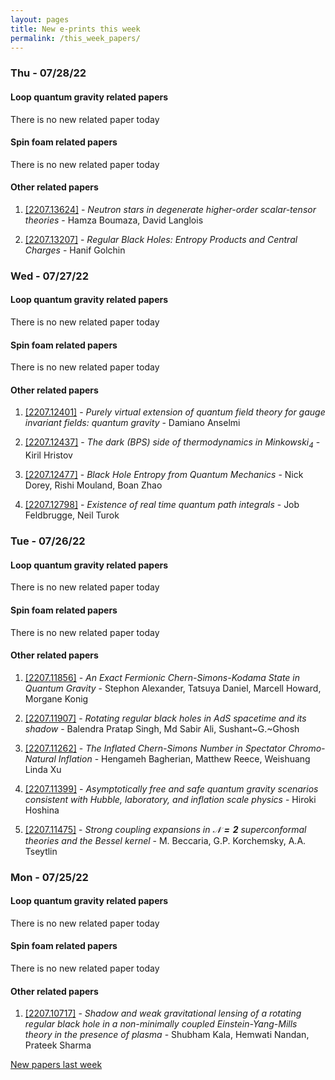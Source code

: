 ```yaml
---
layout: pages
title: New e-prints this week
permalink: /this_week_papers/
---
```




### Thu - 07/28/22

#### Loop quantum gravity related papers

There is no new related paper today 

#### Spin foam related papers

There is no new related paper today 



#### Other related papers

1. [[2207.13624]](https://arxiv.org/abs/2207.13624) - *Neutron stars in degenerate higher-order scalar-tensor theories* - Hamza Boumaza, David Langlois

1. [[2207.13207]](https://arxiv.org/abs/2207.13207) - *Regular Black Holes: Entropy Products and Central Charges* - Hanif Golchin



### Wed - 07/27/22

#### Loop quantum gravity related papers

There is no new related paper today 

#### Spin foam related papers

There is no new related paper today 



#### Other related papers

1. [[2207.12401]](https://arxiv.org/abs/2207.12401) - *Purely virtual extension of quantum field theory for gauge invariant  fields: quantum gravity* - Damiano Anselmi

1. [[2207.12437]](https://arxiv.org/abs/2207.12437) - *The dark (BPS) side of thermodynamics in Minkowski$_4$* - Kiril Hristov

1. [[2207.12477]](https://arxiv.org/abs/2207.12477) - *Black Hole Entropy from Quantum Mechanics* - Nick Dorey, Rishi Mouland, Boan Zhao

1. [[2207.12798]](https://arxiv.org/abs/2207.12798) - *Existence of real time quantum path integrals* - Job Feldbrugge, Neil Turok



### Tue - 07/26/22

#### Loop quantum gravity related papers

There is no new related paper today 

#### Spin foam related papers

There is no new related paper today 



#### Other related papers

1. [[2207.11856]](https://arxiv.org/abs/2207.11856) - *An Exact Fermionic Chern-Simons-Kodama State in Quantum Gravity* - Stephon Alexander, Tatsuya Daniel, Marcell Howard, Morgane Konig

1. [[2207.11907]](https://arxiv.org/abs/2207.11907) - *Rotating regular black holes in AdS spacetime and its shadow* - Balendra Pratap Singh, Md Sabir Ali, Sushant~G.~Ghosh

1. [[2207.11262]](https://arxiv.org/abs/2207.11262) - *The Inflated Chern-Simons Number in Spectator Chromo-Natural Inflation* - Hengameh Bagherian, Matthew Reece, Weishuang Linda Xu

1. [[2207.11399]](https://arxiv.org/abs/2207.11399) - *Asymptotically free and safe quantum gravity scenarios consistent with  Hubble, laboratory, and inflation scale physics* - Hiroki Hoshina

1. [[2207.11475]](https://arxiv.org/abs/2207.11475) - *Strong coupling expansions in $\mathbf{\mathcal N=2}$ superconformal  theories and the Bessel kernel* - M. Beccaria, G.P. Korchemsky, A.A. Tseytlin



### Mon - 07/25/22

#### Loop quantum gravity related papers

There is no new related paper today 

#### Spin foam related papers

There is no new related paper today 



#### Other related papers

1. [[2207.10717]](https://arxiv.org/abs/2207.10717) - *Shadow and weak gravitational lensing of a rotating regular black hole  in a non-minimally coupled Einstein-Yang-Mills theory in the presence of  plasma* - Shubham Kala, Hemwati Nandan, Prateek Sharma






[New papers last week]({{site.url}}/archived/weekly/pre-prints/2022/07/25/archived_weekly_papers.html)